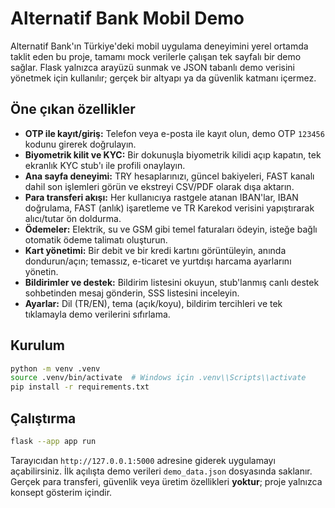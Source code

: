 # Alternatif Bank Mobil Demo

Alternatif Bank'ın Türkiye'deki mobil uygulama deneyimini yerel ortamda taklit eden bu proje, tamamı mock verilerle çalışan tek sayfalı bir demo sağlar. Flask yalnızca arayüzü sunmak ve JSON tabanlı demo verisini yönetmek için kullanılır; gerçek bir altyapı ya da güvenlik katmanı içermez.

## Öne çıkan özellikler
- **OTP ile kayıt/giriş:** Telefon veya e-posta ile kayıt olun, demo OTP `123456` kodunu girerek doğrulayın.
- **Biyometrik kilit ve KYC:** Bir dokunuşla biyometrik kilidi açıp kapatın, tek ekranlık KYC stub'ı ile profili onaylayın.
- **Ana sayfa deneyimi:** TRY hesaplarınızı, güncel bakiyeleri, FAST kanalı dahil son işlemleri görün ve ekstreyi CSV/PDF olarak dışa aktarın.
- **Para transferi akışı:** Her kullanıcıya rastgele atanan IBAN'lar, IBAN doğrulama, FAST (anlık) işaretleme ve TR Karekod verisini yapıştırarak alıcı/tutar ön doldurma.
- **Ödemeler:** Elektrik, su ve GSM gibi temel faturaları ödeyin, isteğe bağlı otomatik ödeme talimatı oluşturun.
- **Kart yönetimi:** Bir debit ve bir kredi kartını görüntüleyin, anında dondurun/açın; temassız, e-ticaret ve yurtdışı harcama ayarlarını yönetin.
- **Bildirimler ve destek:** Bildirim listesini okuyun, stub'lanmış canlı destek sohbetinden mesaj gönderin, SSS listesini inceleyin.
- **Ayarlar:** Dil (TR/EN), tema (açık/koyu), bildirim tercihleri ve tek tıklamayla demo verilerini sıfırlama.

## Kurulum

```bash
python -m venv .venv
source .venv/bin/activate  # Windows için .venv\\Scripts\\activate
pip install -r requirements.txt
```

## Çalıştırma

```bash
flask --app app run
```

Tarayıcıdan `http://127.0.0.1:5000` adresine giderek uygulamayı açabilirsiniz. İlk açılışta demo verileri `demo_data.json` dosyasında saklanır. Gerçek para transferi, güvenlik veya üretim özellikleri **yoktur**; proje yalnızca konsept gösterim içindir.
